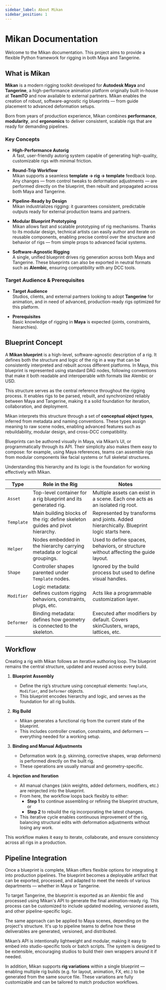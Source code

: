 ```yaml
---
sidebar_label: About Mikan
sidebar_position: 1
---
```


# Mikan Documentation

Welcome to the Mikan documentation. This project aims to provide a flexible Python framework for rigging in both Maya and Tangerine.

## What is Mikan

**Mikan** is a modern rigging toolkit developed for **Autodesk Maya** and **Tangerine**, a high-performance animation platform originally built in-house at **TeamTO** and now available to external partners. Mikan enables the creation of robust, software-agnostic rig blueprints — from guide placement to advanced deformation setups.

Born from years of production experience, Mikan combines **performance**, **modularity**, and **ergonomics** to deliver consistent, scalable rigs that are ready for demanding pipelines.

### Key Concepts

- **High-Performance Autorig**  
  A fast, user-friendly autorig system capable of generating high-quality, customizable rigs with minimal friction.

- **Round-Trip Workflow**  
  Mikan supports a seamless **template → rig → template** feedback loop. Any changes — from control tweaks to deformation adjustments — are performed directly on the blueprint, then rebuilt and propagated across both Maya and Tangerine.

- **Pipeline-Ready by Design**  
  Mikan industrializes rigging: it guarantees consistent, predictable outputs ready for external production teams and partners.

- **Modular Blueprint Prototyping**  
  Mikan allows fast and scalable prototyping of rig mechanisms. Thanks to its modular design, technical artists can easily author and iterate on reusable components, enabling precise control over the structure and behavior of rigs — from simple props to advanced facial systems.

- **Software-Agnostic Rigging**  
  A single, unified blueprint drives rig generation across both Maya and Tangerine. These blueprints can also be exported in neutral formats such as **Alembic**, ensuring compatibility with any DCC tools.

### Target Audience & Prerequisites

- **Target Audience**  
  Studios, clients, and external partners looking to adopt **Tangerine** for animation, and in need of advanced, production-ready rigs optimized for this platform.

- **Prerequisites**  
  Basic knowledge of rigging in **Maya** is expected (joints, constraints, hierarchies).

## Blueprint Concept

A **Mikan blueprint** is a high-level, software-agnostic description of a rig. It defines both the structure and logic of the rig in a way that can be consistently interpreted and rebuilt across different platforms. In Maya, this blueprint is represented using standard DAG nodes, following conventions that make it both readable and interoperable with formats
like Alembic or USD.

This structure serves as the central reference throughout the rigging process. It enables rigs to be parsed, rebuilt, and synchronized reliably between Maya and Tangerine, making it a solid foundation for iteration, collaboration, and deployment.

Mikan interprets this structure through a set of **conceptual object types**, inferred from metadata and naming conventions. These types assign meaning to raw scene nodes, enabling advanced features such as rebuildability, modular design, and cross-DCC compatibility.

Blueprints can be authored visually in Maya, via Mikan’s UI, or programmatically through its API. Their simplicity also makes them easy to compose: for example, using Maya references, teams can assemble rigs from modular components like facial systems or full skeletal structures.

Understanding this hierarchy and its logic is the foundation for working effectively with Mikan.

| **Type**   | **Role in the Rig**                                                          | **Notes**                                                                                |
| ---------- | ---------------------------------------------------------------------------- | ---------------------------------------------------------------------------------------- |
| `Asset`    | Top-level container for a rig blueprint and its generated rig.               | Multiple assets can exist in a scene. Each one acts as an isolated rig root.             |
| `Template` | Main building blocks of the rig: define skeleton guides and pivot hierarchy. | Represented by transforms and joints. Added hierarchically. Blueprint logic starts here. |
| `Helper`   | Nodes embedded in the hierarchy carrying metadata or logical groupings.      | Used to define spaces, behaviors, or structure without affecting the guide layout.       |
| `Shape`    | Controller shapes parented under `Template` nodes.                           | Ignored by the build process but used to define visual handles.                          |
| `Modifier` | Logic metadata: defines custom rigging behaviors, constraints, plugs, etc.   | Acts like a programmable customization layer.                                            |
| `Deformer` | Binding metadata: defines how geometry is connected to the skeleton.         | Executed after modifiers by default. Covers skinClusters, wraps, lattices, etc.          |

## Workflow

Creating a rig with Mikan follows an iterative authoring loop. The blueprint remains the central structure, updated and reused across every build.

1. **Blueprint Assembly**

   - Define the rig’s structure using conceptual elements: `Template`, `Modifier`, and `Deformer` objects.
   - This blueprint encodes hierarchy and logic, and serves as the foundation for all rig builds.

2. **Rig Build**

   - Mikan generates a functional rig from the current state of the blueprint.
   - This includes controller creation, constraints, and deformers — everything needed for a working setup.

3. **Binding and Manual Adjustments**

   - Deformation work (e.g. skinning, corrective shapes, wrap deformers) is performed directly on the built rig.
   - These operations are usually manual and geometry-specific.

4. **Injection and Iteration**
   - All manual changes (skin weights, added deformers, modifiers, etc.) are reinjected into the blueprint.
   - From here, the workflow loops back flexibly to either:
     - **Step 1** to continue assembling or refining the blueprint structure, or
     - **Step 2** to rebuild the rig incorporating the latest changes.
   - This iterative cycle enables continuous improvement of the rig, balancing structural edits with deformation adjustments without losing any work.

This workflow makes it easy to iterate, collaborate, and ensure consistency across all rigs in a production.

## Pipeline Integration

Once a blueprint is complete, Mikan offers flexible options for integrating it into production pipelines. The blueprint becomes a deployable artifact that can be exported, processed, and adapted to meet the needs of various departments — whether in Maya or Tangerine.

To target Tangerine, the blueprint is exported as an Alembic file and processed using Mikan's API to generate the final animation-ready rig. This process can be customized to include updated modeling, versioned assets, and other pipeline-specific logic.

The same approach can be applied to Maya scenes, depending on the project's structure. It's up to pipeline teams to define how these deliverables are generated, versioned, and distributed.

Mikan’s API is intentionally lightweight and modular, making it easy to embed into studio-specific tools or batch scripts. The system is designed to be extensible, encouraging studios to build their own wrappers around it if needed.

In addition, Mikan supports **rig variations** within a single blueprint — enabling multiple rig builds (e.g. for layout, animation, FX, etc.) to be generated from the same source file. These variations are fully customizable and can be tailored to match production workflows.
